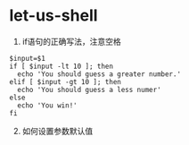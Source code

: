 # let-us-shell

1. if语句的正确写法，注意空格

```
$input=$1
if [ $input -lt 10 ]; then
  echo 'You should guess a greater number.'
elif [ $input -gt 10 ]; then
  echo 'You should guess a less numer'
else 
  echo 'You win!'
fi
```

2. 如何设置参数默认值
